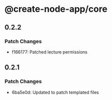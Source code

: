 # @create-node-app/core

## 0.2.2

### Patch Changes

- f166177: Patched lecture permissions

## 0.2.1

### Patch Changes

- 6ba5e0d: Updated to patch templated files
